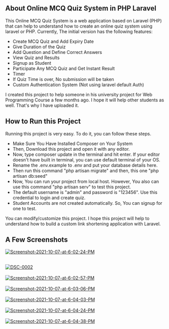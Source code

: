 ## About Online MCQ Quiz System in PHP Laravel

This Online MCQ Quiz System is a web application based on Laravel (PHP) that can help to understand how to create an online quiz system using laravel or PHP. Currently, The initial version has the following features:

- Create MCQ Quiz and Add Expiry Date
- Give Duration of the Quiz
- Add Question and Define Correct Answers
- View Quiz and Results
- Signup as Student
- Participate Any MCQ Quiz and Get Instant Result
- Timer
- If Quiz Time is over, No submission will be taken
- Custom Authentication System (Not using laravel default Auth)

I created this project to help someone in his university project for Web Programming Course a few months ago. I hope it will help other students as well. That's why I have uploaded it.

## How to Run this Project
Running this project is very easy. To do it, you can follow these steps.

- Make Sure You Have Installed Composer on Your System
- Then, Download this project and open it with any editor.
- Now, type composer update in the terminal and hit enter. If your editor doesn't have built in terminal, you can use default terminal of your OS.
- Rename the .env.example to .env and put your database details here.
- Then run this command "php artisan migrate" and then, this one "php artisan db:seed"
- Now, You can run your project from local host. However, You also can use this command "php artisan serv" to test this project.
- The default username is "admin" and password is "123456". Use this credential to login and create quiz.
- Student Accounts are not created automatically. So, You can signup for one to test.

You can modify/customize this project. I hope this project will help to understand how to build a custom link shortening application with Laravel.

## A Few Screenshots

<a href="https://postimages.org/" target="_blank"><img src="[https://github.com/mehadi2021/Final-Project-2022/public/img/friends/fr-01.jpg)" alt="Screenshot-2021-10-07-at-6-02-24-PM"/></a><br/><br/>

<a href='https://postimg.cc/cvcsFjVQ' target='_blank'><img src='https://i.postimg.cc/JzfGzCxd/DSC-0002.jpg' border='0' alt='DSC-0002'/></a></br></br>
<a href="https://postimages.org/" target="_blank"><img src="https://i.postimg.cc/wvzKKFTj/Screenshot-2021-10-07-at-6-02-57-PM.png" alt="Screenshot-2021-10-07-at-6-02-57-PM"/></a><br/><br/>
<a href="https://postimages.org/" target="_blank"><img src="https://i.postimg.cc/NfCwy1bd/Screenshot-2021-10-07-at-6-03-06-PM.png" alt="Screenshot-2021-10-07-at-6-03-06-PM"/></a><br/><br/>
<a href="https://postimages.org/" target="_blank"><img src="https://i.postimg.cc/rpx6Y7TH/Screenshot-2021-10-07-at-6-04-03-PM.png" alt="Screenshot-2021-10-07-at-6-04-03-PM"/></a><br/><br/>
<a href="https://postimages.org/" target="_blank"><img src="https://i.postimg.cc/Qxd3x6gB/Screenshot-2021-10-07-at-6-04-24-PM.png" alt="Screenshot-2021-10-07-at-6-04-24-PM"/></a><br/><br/>
<a href="https://postimages.org/" target="_blank"><img src="https://i.postimg.cc/vTQdnhpN/Screenshot-2021-10-07-at-6-04-38-PM.png" alt="Screenshot-2021-10-07-at-6-04-38-PM"/></a><br/><br/>
